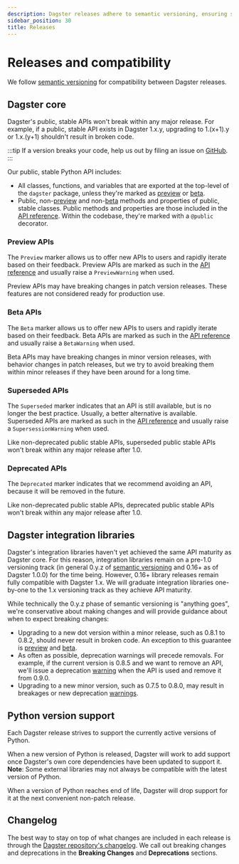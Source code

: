 ```yaml
---
description: Dagster releases adhere to semantic versioning, ensuring stable public
sidebar_position: 30
title: Releases
---
```

# Releases and compatibility

We follow [semantic versioning](https://semver.org/) for compatibility between Dagster releases.

## Dagster core

Dagster's public, stable APIs won't break within any major release. For example, if a public, stable API exists in Dagster 1.x.y, upgrading to 1.(x+1).y or 1.x.(y+1) shouldn't result in broken code.

:::tip
If a version breaks your code, help us out by filing an issue on [GitHub](https://github.com/dagster-io/dagster/issues).
:::

Our public, stable Python API includes:

- All classes, functions, and variables that are exported at the top-level of the `dagster` package, unless they're marked as [preview](#preview-apis) or [beta](#beta-apis).
- Public, non-[preview](#preview-apis) and non-[beta](#beta-apis) methods and properties of public, stable classes. Public methods and properties are those included in the [API reference](/api). Within the codebase, they're marked with a `@public` decorator.

### Preview APIs

The `Preview` marker allows us to offer new APIs to users and rapidly iterate based on their feedback. Preview APIs are marked as such in the [API reference](/api) and usually raise a `PreviewWarning` when used.

Preview APIs may have breaking changes in patch version releases. These features are not considered ready for production use.

### Beta APIs

The `Beta` marker allows us to offer new APIs to users and rapidly iterate based on their feedback. Beta APIs are marked as such in the [API reference](/api) and usually raise a `BetaWarning` when used.

Beta APIs may have breaking changes in minor version releases, with behavior changes in patch releases, but we try to avoid breaking them within minor releases if they have been around for a long time.

### Superseded APIs

The `Superseded` marker indicates that an API is still available, but is no longer the best practice. Usually, a better alternative is available. Superseded APIs are marked as such in the [API reference](/api) and usually raise a `SupersessionWarning` when used.

Like non-deprecated public stable APIs, superseded public stable APIs won't break within any major release after 1.0.

### Deprecated APIs

The `Deprecated` marker indicates that we recommend avoiding an API, because it will be removed in the future.

Like non-deprecated public stable APIs, deprecated public stable APIs won't break within any major release after 1.0.

## Dagster integration libraries

Dagster's integration libraries haven't yet achieved the same API maturity as Dagster core. For this reason, integration libraries remain on a pre-1.0 versioning track (in general 0.y.z of [semantic versioning](https://semver.org/) and 0.16+ as of Dagster 1.0.0) for the time being. However, 0.16+ library releases remain fully compatible with Dagster 1.x. We will graduate integration libraries one-by-one to the 1.x versioning track as they achieve API maturity.

While technically the 0.y.z phase of semantic versioning is "anything goes", we're conservative about making changes and will provide guidance about when to expect breaking changes:

- Upgrading to a new dot version within a minor release, such as 0.8.1 to 0.8.2, should never result in broken code. An exception to this guarantee is [preview](#preview-apis) and [beta](#beta-apis).
- As often as possible, deprecation warnings will precede removals. For example, if the current version is 0.8.5 and we want to remove an API, we'll issue a deprecation [warning](https://docs.python.org/3/library/warnings.html) when the API is used and remove it from 0.9.0.
- Upgrading to a new minor version, such as 0.7.5 to 0.8.0, may result in breakages or new deprecation [warnings](https://docs.python.org/3/library/warnings.html).

## Python version support

Each Dagster release strives to support the currently active versions of Python.

When a new version of Python is released, Dagster will work to add support once Dagster's own core dependencies have been updated to support it. **Note**: Some external libraries may not always be compatible with the latest version of Python.

When a version of Python reaches end of life, Dagster will drop support for it at the next convenient non-patch release.

## Changelog

The best way to stay on top of what changes are included in each release is through the [Dagster repository's changelog](https://github.com/dagster-io/dagster/blob/master/CHANGES.md). We call out breaking changes and deprecations in the **Breaking Changes** and **Deprecations** sections.

